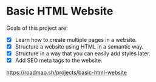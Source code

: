 # Basic HTML Website

Goals of this project are:

- [x] Learn how to create multiple pages in a website.
- [x] Structure a website using HTML in a semantic way.
- [x] Structure in a way that you can easily add styles later.
- [x] Add SEO meta tags to the website.

https://roadmap.sh/projects/basic-html-website
